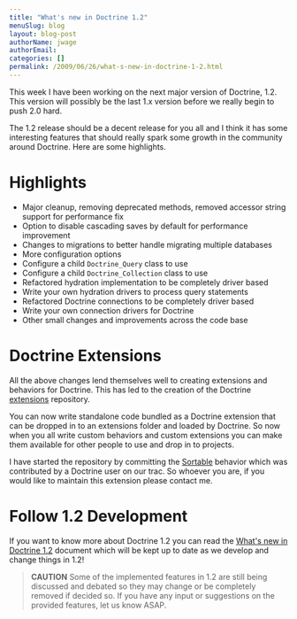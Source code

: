 ```yaml
---
title: "What's new in Doctrine 1.2"
menuSlug: blog
layout: blog-post
authorName: jwage
authorEmail:
categories: []
permalink: /2009/06/26/what-s-new-in-doctrine-1-2.html
---
```

This week I have been working on the next major version of Doctrine,
1.2. This version will possibly be the last 1.x version before we really
begin to push 2.0 hard.

The 1.2 release should be a decent release for you all and I think it
has some interesting features that should really spark some growth in
the community around Doctrine. Here are some highlights.

Highlights
==========

-   Major cleanup, removing deprecated methods, removed accessor string
    support for performance fix
-   Option to disable cascading saves by default for performance
    improvement
-   Changes to migrations to better handle migrating multiple databases
-   More configuration options
-   Configure a child `Doctrine_Query` class to use
-   Configure a child `Doctrine_Collection` class to use
-   Refactored hydration implementation to be completely driver based
-   Write your own hydration drivers to process query statements
-   Refactored Doctrine connections to be completely driver based
-   Write your own connection drivers for Doctrine
-   Other small changes and improvements across the code base

Doctrine Extensions
===================

All the above changes lend themselves well to creating extensions and
behaviors for Doctrine. This has led to the creation of the Doctrine
[extensions](http://www.doctrine-project.org/extensions) repository.

You can now write standalone code bundled as a Doctrine extension that
can be dropped in to an extensions folder and loaded by Doctrine. So now
when you all write custom behaviors and custom extensions you can make
them available for other people to use and drop in to projects.

I have started the repository by committing the
[Sortable](http://www.doctrine-project.org/extension/Sortable/1_2-1_0)
behavior which was contributed by a Doctrine user on our trac. So
whoever you are, if you would like to maintain this extension please
contact me.

Follow 1.2 Development
======================

If you want to know more about Doctrine 1.2 you can read the [What's new
in Doctrine 1.2](http://www.doctrine-project.org/upgrade/1_2) document
which will be kept up to date as we develop and change things in 1.2!

> **CAUTION** Some of the implemented features in 1.2 are still being
> discussed and debated so they may change or be completely removed if
> decided so. If you have any input or suggestions on the provided
> features, let us know ASAP.

